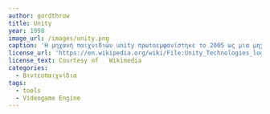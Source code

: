 ```yaml
---
author: gordthrow
title: Unity
year: 1998
image_url: /images/unity.png
caption: 'Η μηχανή παιχνιδιών unity πρωτοεμφανίστηκε το 2005 ως μια μηχανή αποκλειστικά για υπολογιστές mac. Πλέον όμως η unity χρησιμοποιείτε σε πάνω από 25 πλατφόρμες για την δημιουργία παιχνιδιών και όχι μόνο Άλλοι τομείς που είναι συχνή η χρήση της είναι η δημιουργία ταινιών μέχρι και στην αρχιτεκτονική'
license_url: 'https://en.wikipedia.org/wiki/File:Unity_Technologies_logo.svg'
license_text: Courtesy of   Wikimedia
categories:
  - Βιντεοπαιχνίδια 
tags:
  - tools
  - Videogame Engine
---
```

